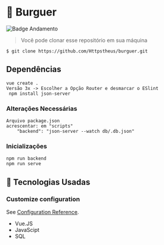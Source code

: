 # :hamburger: Burguer

![Badge Andamento](http://img.shields.io/static/v1?label=EM&message=ANDAMENTO&color=RED&style=for-the-badge)

> Você pode clonar esse repositório em sua máquina
```
$ git clone https://github.com/Httpstheus/burguer.git
```

## Dependências
```
vue create .
Versão 3x -> Escolher a Opção Router e desmarcar o ESlint
 npm install json-server
```

### Alterações Necessárias
```
Arquivo package.json
acrescentar: em "scripts" 
    "backend": "json-server --watch db/.db.json"
```
### Inicializações

```
npm run backend
npm run serve
```

## :hammer: Tecnologias Usadas

### Customize configuration
See [Configuration Reference](https://cli.vuejs.org/config/).
<ul>
  <li> Vue.JS </li>
  <li> JavaScipt</li>
  <li> SQL </li>
  
</ul>
